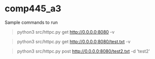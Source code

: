 # comp445_a3

Sample commands to run

> python3 src/httpc.py get http://0.0.0.0:8080 -v


> python3 src/httpc.py get http://0.0.0.0:8080/test.txt -v


> python3 src/httpc.py post http://0.0.0.0:8080/test2.txt -d 'test2'